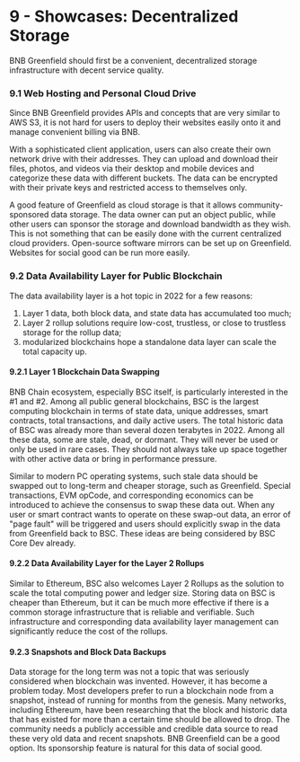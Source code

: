 # 9 - Showcases: Decentralized Storage

BNB Greenfield should first be a convenient, decentralized storage infrastructure with decent service quality.

### 9.1 Web Hosting and Personal Cloud Drive

Since BNB Greenfield provides APIs and concepts that are very similar to AWS S3, it is not hard for users to deploy their websites easily onto it and manage convenient billing via BNB.

With a sophisticated client application, users can also create their own network drive with their addresses. They can upload and download their files, photos, and videos via their desktop and mobile devices and categorize these data with different buckets. The data can be encrypted with their private keys and restricted access to themselves only.

A good feature of Greenfield as cloud storage is that it allows community-sponsored data storage. The data owner can put an object public, while other users can sponsor the storage and download bandwidth as they wish. This is not something that can be easily done with the current centralized cloud providers. Open-source software mirrors can be set up on Greenfield. Websites for social good can be run more easily.

### 9.2 Data Availability Layer for Public Blockchain

The data availability layer is a hot topic in 2022 for a few reasons:

1. Layer 1 data, both block data, and state data has accumulated too much;
2. Layer 2 rollup solutions require low-cost, trustless, or close to trustless storage for the rollup data;
3. modularized blockchains hope a standalone data layer can scale the total capacity up.

#### 9.2.1 Layer 1 Blockchain Data Swapping

BNB Chain ecosystem, especially BSC itself, is particularly interested in the #1 and #2. Among all public general blockchains, BSC is the largest computing blockchain in terms of state data, unique addresses, smart contracts, total transactions, and daily active users. The total historic data of BSC was already more than several dozen terabytes in 2022. Among all these data, some are stale, dead, or dormant. They will never be used or only be used in rare cases. They should not always take up space together with other active data or bring in performance pressure.

Similar to modern PC operating systems, such stale data should be swapped out to long-term and cheaper storage, such as Greenfield. Special transactions, EVM opCode, and corresponding economics can be introduced to achieve the consensus to swap these data out. When any user or smart contract wants to operate on these swap-out data, an error of "page fault" will be triggered and users should explicitly swap in the data from Greenfield back to BSC. These ideas are being considered by BSC Core Dev already.

#### 9.2.2 Data Availability Layer for the Layer 2 Rollups

Similar to Ethereum, BSC also welcomes Layer 2 Rollups as the solution to scale the total computing power and ledger size. Storing data on BSC is cheaper than Ethereum, but it can be much more effective if there is a common storage infrastructure that is reliable and verifiable. Such infrastructure and corresponding data availability layer management can significantly reduce the cost of the rollups.

#### 9.2.3 Snapshots and Block Data Backups

Data storage for the long term was not a topic that was seriously considered when blockchain was invented. However, it has become a problem today. Most developers prefer to run a blockchain node from a snapshot, instead of running for months from the genesis. Many networks, including Ethereum, have been researching that the block and historic data that has existed for more than a certain time should be allowed to drop. The community needs a publicly accessible and credible data source to read these very old data and recent snapshots. BNB Greenfield can be a good option. Its sponsorship feature is natural for this data of social good.
